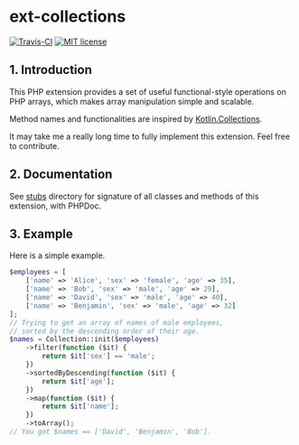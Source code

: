 # ext-collections

[![Travis-CI](https://travis-ci.org/CismonX/ext-collections.svg?branch=master)](https://travis-ci.org/CismonX/ext-collections)
[![MIT license](https://img.shields.io/badge/licence-MIT-blue.svg)](https://opensource.org/licenses/MIT)

## 1. Introduction

This PHP extension provides a set of useful functional-style operations on PHP arrays, which makes array manipulation simple and scalable.

Method names and functionalities are inspired by [Kotlin.Collections](https://kotlinlang.org/api/latest/jvm/stdlib/kotlin.collections/).

It may take me a really long time to fully implement this extension. Feel free to contribute.

## 2. Documentation

See [stubs](stubs/) directory for signature of all classes and methods of this extension, with PHPDoc.

## 3. Example

Here is a simple example.

```php
$employees = [
    ['name' => 'Alice', 'sex' => 'female', 'age' => 35],
    ['name' => 'Bob', 'sex' => 'male', 'age' => 29],
    ['name' => 'David', 'sex' => 'male', 'age' => 40],
    ['name' => 'Benjamin', 'sex' => 'male', 'age' => 32]
];
// Trying to get an array of names of male employees,
// sorted by the descending order of their age.
$names = Collection::init($employees)
    ->filter(function ($it) {
        return $it['sex'] == 'male';
    })
    ->sortedByDescending(function ($it) {
        return $it['age'];
    })
    ->map(function ($it) {
        return $it['name'];
    })
    ->toArray();
// You got $names == ['David', 'Benjamin', 'Bob'].
```

